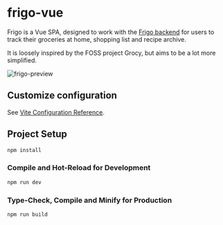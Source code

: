 # frigo-vue

Frigo is a Vue SPA, designed to work with the [Frigo backend](https://github.com/mwestenthanner/frigo-server) for users to track their groceries at home, shopping list and recipe archive.

It is loosely inspired by the FOSS project Grocy, but aims to be a lot more simplified.

![frigo-preview](https://user-images.githubusercontent.com/38504186/221493842-867f41f9-1a82-4e29-a895-ecf7d101038e.png)

## Customize configuration

See [Vite Configuration Reference](https://vitejs.dev/config/).

## Project Setup

```sh
npm install
```

### Compile and Hot-Reload for Development

```sh
npm run dev
```

### Type-Check, Compile and Minify for Production

```sh
npm run build
```
